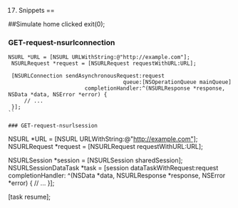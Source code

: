 17. Snippets
==

##Simulate home clicked
exit(0);


### GET-request-nsurlconnection

```
NSURL *URL = [NSURL URLWithString:@"http://example.com"];
 NSURLRequest *request = [NSURLRequest requestWithURL:URL];

 [NSURLConnection sendAsynchronousRequest:request
                                    queue:[NSOperationQueue mainQueue]
                        completionHandler:^(NSURLResponse *response, NSData *data, NSError *error) {
     // ...
 }];
``

### GET-request-nsurlsession

```
NSURL *URL = [NSURL URLWithString:@"http://example.com"];
 NSURLRequest *request = [NSURLRequest requestWithURL:URL];

 NSURLSession *session = [NSURLSession sharedSession];
 NSURLSessionDataTask *task = [session dataTaskWithRequest:request
                                         completionHandler:
     ^(NSData *data, NSURLResponse *response, NSError *error) {
         // ...
     }];

 [task resume];
```







